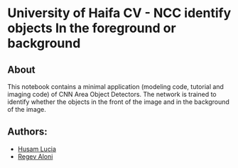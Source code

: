 # University of Haifa CV - NCC identify objects In the foreground or background

## About
This notebook contains a minimal application (modeling code, tutorial and imaging code) of CNN Area Object Detectors. The network is trained to identify whether the objects in the front of the image and in the background of the image.

## Authors:
- [Husam Lucia](https://www.linkedin.com/in/husam-lucia-6841b51a3)
- [Regev Aloni](https://www.linkedin.com/in/aloniregev)

